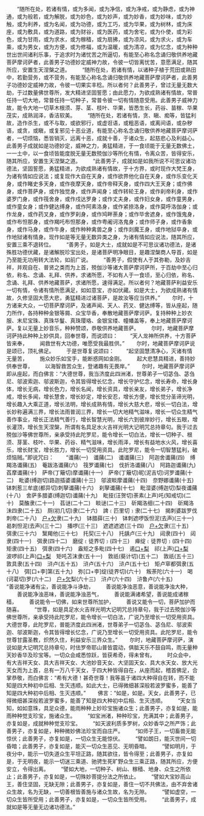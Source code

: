 <!-- { "loadSidebar": true } -->
　　“随所在处，若诸有情，或为多闻，或为净信，或为净戒，或为静虑，或为神通，或为般若，或为解脱，或为妙色，或为妙声，或为妙香，或为妙味，或为妙触，或为利养，或为名闻，或为功德，或为工巧，或为华果，或为树林，或为床座，或为敷具，或为道路，或为财谷，或为医药，或为舍宅，或为仆使，或为彩色，或为甘雨，或为求水，或为稼穑，或为扇拂，或为凉风，或为求火，或为车乘，或为男女，或为方便，或为修福，或为温暖，或为清凉，或为忆念，或为种种世出世间诸利乐事，于追求时为诸忧苦之所逼切，有能至心称名念诵归敬供养地藏菩萨摩诃萨者，此善男子功德妙定威神力故，令彼一切皆离忧苦，意愿满足，随其所应，安置生天涅槃之道。
　　“随所在处，若诸有情，以诸种子植于荒田或熟田中，若勤营务，或不营务，有能至心称名念诵归敬供养地藏菩萨摩诃萨者，此善男子功德妙定威神力故，令彼一切果实丰稔。所以者何？此善男子，曾过无量无数大劫，于过数量佛世尊所，发大精进坚固誓愿；由此愿力，为欲成熟诸有情故，常普任持一切大地，常普任持一切种子，常普令彼一切有情随意受用。此善男子威神力故，能令大地一切草木根须、芽、茎、枝叶、华果，皆悉生长，药谷、苗稼、华果茂实，成熟润泽，香洁软美。
　　“随所在处，若诸有情，贪、瞋、痴等，皆猛利故，造作杀生，或不与取，或欲邪行，或虚诳语，或粗恶语，或离间语，或杂秽语，或贪，或瞋，或复邪见十恶业道，有能至心称名念诵归敬供养地藏菩萨摩诃萨者，一切烦恼，悉皆销灭，远离十恶，成就十善，于诸众生，起慈悲心及利益心。此善男子成就如是功德妙定，威神之力，勇猛精进，于一食顷能于无量无数佛土，一一土中，以一食顷皆能度脱无量无数殑伽沙等所化有情，令离众苦，皆得安乐，随其所应，安置生天涅槃之道。
　　“此善男子，成就如是如我所说不可思议诸功德法，坚固誓愿，勇猛精进，为欲成熟诸有情故，于十方界，或时现作大梵王身，为诸有情如应说法；或复现作大自在天身，或作欲界他化自在天身，或作乐变化天身，或作睹史多天身，或作夜摩天身，或作帝释天身，或作四大王天身；或作佛身，或作菩萨身，或作独觉身，或作声闻身；或作转轮王身，或作刹帝利身，或作婆罗门身，或作筏舍身，或作戍达罗身；或作丈夫身，或作妇女身，或作童男身，或作童女身；或作健达缚身，或作阿素洛身，或作紧捺洛身，或作莫呼洛伽身；或作龙身，或作药叉身，或作罗刹身，或作鸠畔荼身；或作毕舍遮身，或作饿鬼身，或作布怛那身，或作羯吒布怛那身，或作粤阇诃洛鬼身；或作师子身，或作香象身，或作马身，或作牛身，或作种种禽兽之身；或作剡魔王身，或作地狱卒身，或作地狱诸有情身。现作如是等无量无数异类之身，为诸有情如应说法，随其所应，安置三乘不退转位。
　　“善男子，如是大士，成就如是不可思议诸功德法，是诸殊胜功德伏藏，是诸解脱珍宝出处，是诸菩萨明净眼目，是趣涅槃商人导首，如是乃至能无功用转大法轮，如前广说。
　　“善男子，假使有人于其弥勒，及妙吉祥，并观自在、普贤之类而为上首，殑伽沙等诸大菩萨摩诃萨所，于百劫中至心归依，称名、念诵、礼拜、供养，求诸所愿，不如有人于一食顷，至心归依，称名、念诵、礼拜、供养地藏菩萨，求诸所愿，速得满足。所以者何？地藏菩萨利益安乐一切有情，令诸有情所愿满足，如如意宝，亦如伏藏。如是大士，为欲成熟诸有情故，久修坚固大愿大悲，勇猛精进过诸菩萨，是故汝等应当供养。”
　　尔时，十方诸来大众，一切菩萨摩诃萨，及诸声闻、天人、药叉、健达缚等，皆从座起，随力所作，各持种种金银等屑、众宝华香，奉散地藏菩萨摩诃萨。复持种种上妙衣服、末尼宝珠、真珠华鬘、真珠璎珞、金银宝缕、幢幡盖等，奉上地藏菩萨摩诃萨。复以无量上妙音乐，种种赞颂，恭敬供养地藏菩萨。
　　尔时，地藏菩萨摩诃萨持此种种上妙供具，回奉世尊，而说颂曰：
　　“天人龙神所供养，十方菩萨皆来奉，
　　闻救世有大功德，唯愿受我最胜供。”
　　尔时，地藏菩萨摩诃萨说是颂已，顶礼佛足。
　　于是世尊复说颂曰：
　　“起坚固慧清净心，灭诸有情无量苦，
　　施众妙乐如宝手，能断惑网如金刚。
　　起大悲慧具精进，善持妙供奉世尊，
　　以海智救苦众生，登诸趣有无畏岸。”
　　尔时，地藏菩萨摩诃萨即从座起，而白佛言：“大德世尊，我当济度此四洲渚，世尊弟子一切苾刍、苾刍尼、邬波索迦、邬波斯迦，令其皆得增长忆念，增长守护忆念，增长寿命，增长身体，增长无病，增长色力，增长名闻，增长资具，增长亲友，增长弟子，增长净戒，增长多闻，增长慧舍，增长妙定，增长安忍，增长方便，增长觉分圣谛光明，增长趣入大乘正道，增长法明，增长成熟有情，增长大慈大悲，增长一切白法，增长妙称遍满三界，增长法雨普润三界，增长一切大地精气滋味，增长一切众生精气善作事业，增长正法精气善行，增长智慧光明，增长六到彼岸妙行，增长五眼，增长灌顶，增长生天涅槃，所谓有名具足水火吉祥光明大记明咒总持章句。我于过去殑伽沙等佛世尊所，亲承受持此陀罗尼，能令增长一切白法，增长一切种子、根须、芽茎、枝叶、华果、药谷、精气滋味，增长雨泽，增长有益地水火风，增长喜乐，增长财宝，增长胜力，增长一切受用资具。此陀罗尼，能令一切智慧猛利，破烦恼贼。”即说咒曰：
　　“谶蒱(一)　谶蒱(二)　谶谶蒱(三)　阿迦舍谶蒱(四)　缚羯洛谶蒱(五)　菴跋洛谶蒱(六)　筏罗谶蒱(七)　伐折洛谶蒱(八)　阿路迦谶蒱(九)　萏摩谶蒱(十)　萨帝(丁簸切)摩谶蒱(十一)　萨帝(丁簸切)昵(泥吉切)诃罗谶蒱(十二)　毗婆(缚迦切)路迦插婆谶蒱(十三)　邬波睒摩谶蒱(十四)　奈野娜谶蒱(十五)　钵刺惹三牟底(都异切)刺拏谶蒱(十六)　刹拏谶蒱(十七)　毗湿婆(缚迦切)梨夜谶蒱(十八)　舍萨多腊婆(缚迦切)谶蒱(十九)　毗挜(汪贺切)荼素(上声)吒(知戒切)(二十)　莫醢隶(二十一)　萏谜(二十二)　睒谜(二十三)　斫羯洛细(二十四)　斫羯洛沬四隶(二十五)　厕(初几切)隶(二十六)　諀﹝匹里切﹞隶(二十七)　揭刺婆跋罗伐刺帝(二十八)　[户+欠](许矣切)隶(二十九)　钵腊薛(三十)　钵刺遮啰饭怛泥(去声)(三十一)　曷刺怛泥(去声)(三十二)　播啰(三十三)　遮遮遮遮(三十四)　[户+欠](同上)隶(三十五)　弭隶(三十六)　黳羯他(三十七)　托契(三十八)　托龋卢(三十九)　闼隶(四十)　闼隶(四十一)　弭隶(四十二)　磨绽﹝徒界切﹞(四十三)　瘅绽﹝徒界切﹞(四十四)　矩隶(四十五)　弭隶(四十六)　盎矩之多毗(四十七)　遏[口+梨](四十八)　祁(上声)[口+梨](四十九)　波啰祁(上声)[口+梨](五十)　矩吒苫沫隶(五十一)　敦祇(葵计切)(五十二)　敦祇(五十三)　敦具隶(五十四)　浒卢(五十五)　浒卢(五十六)　浒卢(五十七)　矩卢窣都弭隶(五十八)　弭[口+李]第(五十九)　弥[口+李]绽(徒界切)(六十)　叛荼陀(六十一)　喝(诃葛切)罗(六十二)　[户+欠](许矣切)梨(六十三)　浒卢(六十四)　浒鲁卢(六十五)　
　　“善说能净诸有尘，善说能净斗诤劫，
　　善说能净浊恶意，善说能净浊大种，
　　善说能净浊恶味，善说能净浊恶气，
　　善说能满诸希望，善说能成诸稼穑，
　　善说能令一切佛，如来世尊所加护，
　　善说又能令一切，菩萨加护而随喜。
　　“世尊，如是具足水火吉祥光明大记明咒总持章句，我于过去殑伽沙等佛世尊所，亲承受持此陀罗尼，能令增长一切白法，广说乃至增长一切受用资具。大德世尊，此陀罗尼，普能济度此四洲渚，世尊弟子一切苾刍、苾刍尼、邬波索迦、邬波斯迦，令其皆得增长忆念，广说乃至增长一切受用资具。此陀罗尼，能令世尊甘露圣教，炽然久住，利益安乐三界众生。”
　　尔时，地藏菩萨摩诃萨，演说如是大记明咒总持章句，时佉罗帝耶山普皆震动，俱胝天乐不鼓自鸣，雨无量种天妙香华及珍宝等。一切众会咸悉惊跃，皆获希奇，得未曾有。
　　时众会中，有大吉祥天女、具大吉祥天女、大池妙音天女、大坚固天女、具大水天女、放大光天女而为上首，总有一万八千天女，于四大种皆得自在，从座而起，稽首佛足，合掌恭敬，而白佛言：“希有大德！甚奇世尊！我等虽于诸四大种得自在转，而不能知是四大种初中后相、生灭违顺。如此大士，已得微细甚深般若波罗蜜多，能善了知是四大种初中后相、生灭违顺。”
　　佛言：“如是，如是。天女，此善男子，已得微细甚深般若波罗蜜多，能善了知是四大种初中后相、生灭违顺。
　　“天女当知，如如意珠，具足众德，能雨种种上妙珍宝施诸众生；此善男子，亦复如是，能雨种种觉支珍宝，施诸众生。
　　“如宝洲渚，种种珍宝，充满其中；此善男子，亦复如是，成就种种觉支珍宝。
　　“如天波利质多罗树，众妙香华之所严饰；此善男子，亦复如是，种种微妙佛法珍宝而自庄严。
　　“如师子王，一切畜兽无能惊伏；此善男子，亦复如是，一切众生无能惊伏。
　　“譬如朗日，能灭世间一切昏暗；此善男子，亦复如是，能灭一切众生恶见、无明昏暗。
　　“譬如明月，于夜分中，能示一切失道众生平坦正路，随其欲往，皆令得至；此善男子，亦复如是，于无明夜，能示一切迷三乘道、驰骋生死旷野众生三乘正路，随其所应，方便安立，令得出离。
　　“譬如大地，一切种子、树山、稼穑、地身、众生之所依止；此善男子，亦复如是，一切殊妙菩提分法之所依止。
　　“譬如大宝妙高山王，善住坚固，无缺无隙；此善男子，亦复如是，善住一切不共佛法，由不弃舍诸众生故，名为无缺，一切善根皆善施与诸众生故，名为无隙。
　　“譬如虚空，一切众生皆所受用；此善男子，亦复如是，一切众生皆所受用。
　　“此善男子，成就如是等无量无边诸功德法。”
